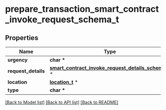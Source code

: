 # prepare_transaction_smart_contract_invoke_request_schema_t

## Properties
Name | Type | Description | Notes
------------ | ------------- | ------------- | -------------
**urgency** | **char \*** |  | [optional] 
**request_details** | [**smart_contract_invoke_request_details_schema_t**](smart_contract_invoke_request_details_schema.md) \* |  | [optional] 
**location** | [**location_t**](location.md) \* |  | [optional] 
**type** | **char \*** |  | [optional] 

[[Back to Model list]](../README.md#documentation-for-models) [[Back to API list]](../README.md#documentation-for-api-endpoints) [[Back to README]](../README.md)


